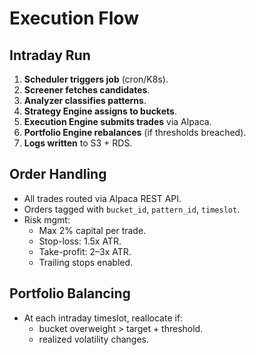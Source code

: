 # Execution Flow

## Intraday Run
1. **Scheduler triggers job** (cron/K8s).
2. **Screener fetches candidates**.
3. **Analyzer classifies patterns**.
4. **Strategy Engine assigns to buckets**.
5. **Execution Engine submits trades** via Alpaca.
6. **Portfolio Engine rebalances** (if thresholds breached).
7. **Logs written** to S3 + RDS.

## Order Handling
- All trades routed via Alpaca REST API.
- Orders tagged with `bucket_id`, `pattern_id`, `timeslot`.
- Risk mgmt:
  - Max 2% capital per trade.
  - Stop-loss: 1.5x ATR.
  - Take-profit: 2–3x ATR.
  - Trailing stops enabled.

## Portfolio Balancing
- At each intraday timeslot, reallocate if:
  - bucket overweight > target + threshold.
  - realized volatility changes.